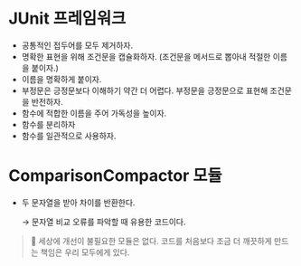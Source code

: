 # JUnit 프레임워크

- 공통적인 접두어를 모두 제거하자.
- 명확한 표현을 위해 조건문을 캡슐화하자.
(조건문을 메서드로 뽑아내 적절한 이름을 붙이자.)
- 이름을 명확하게 붙이자.
- 부정문은 긍정문보다 이해하기 약간 더 어렵다.
부정문을 긍정문으로 표현해 조건문을 반전하자.
- 함수에 적합한 이름을 주어 가독성을 높이자.
- 함수를 분리하자
- 함수를 일관적으로 사용하자.

# ComparisonCompactor 모듈

- 두 문자열을 받아 차이를 반환한다.
    
    → 문자열 비교 오류를 파악할 때 유용한 코드이다.
    

> 💙 세상에 개선이 불필요한 모듈은 없다.
코드를 처음보다 조금 더 깨끗하게 만드는 책임은 우리 모두에게 있다.
